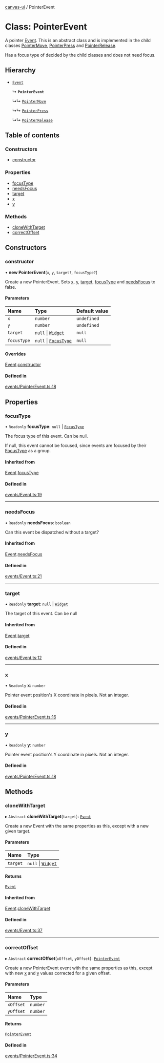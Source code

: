 [canvas-ui](../README.md) / PointerEvent

# Class: PointerEvent

A pointer [Event](event.md). This is an abstract class and is implemented in the
child classes [PointerMove](pointermove.md), [PointerPress](pointerpress.md) and
[PointerRelease](pointerrelease.md).

Has a focus type of decided by the child classes and does not need focus.

## Hierarchy

- [`Event`](event.md)

  ↳ **`PointerEvent`**

  ↳↳ [`PointerMove`](pointermove.md)

  ↳↳ [`PointerPress`](pointerpress.md)

  ↳↳ [`PointerRelease`](pointerrelease.md)

## Table of contents

### Constructors

- [constructor](pointerevent.md#constructor)

### Properties

- [focusType](pointerevent.md#focustype)
- [needsFocus](pointerevent.md#needsfocus)
- [target](pointerevent.md#target)
- [x](pointerevent.md#x)
- [y](pointerevent.md#y)

### Methods

- [cloneWithTarget](pointerevent.md#clonewithtarget)
- [correctOffset](pointerevent.md#correctoffset)

## Constructors

### constructor

• **new PointerEvent**(`x`, `y`, `target?`, `focusType?`)

Create a new PointerEvent. Sets [x](pointerevent.md#x), [y](pointerevent.md#y), [target](pointerevent.md#target),
[focusType](pointerevent.md#focustype) and [needsFocus](pointerevent.md#needsfocus) to false.

#### Parameters

| Name | Type | Default value |
| :------ | :------ | :------ |
| `x` | `number` | `undefined` |
| `y` | `number` | `undefined` |
| `target` | ``null`` \| [`Widget`](widget.md) | `null` |
| `focusType` | ``null`` \| [`FocusType`](../enums/focustype.md) | `null` |

#### Overrides

[Event](event.md).[constructor](event.md#constructor)

#### Defined in

[events/PointerEvent.ts:18](https://github.com/playkostudios/canvas-ui/blob/9f91374/src/events/PointerEvent.ts#L18)

## Properties

### focusType

• `Readonly` **focusType**: ``null`` \| [`FocusType`](../enums/focustype.md)

The focus type of this event. Can be null.

If null, this event cannot be focused, since events are focused by their
[FocusType](../enums/focustype.md) as a group.

#### Inherited from

[Event](event.md).[focusType](event.md#focustype)

#### Defined in

[events/Event.ts:19](https://github.com/playkostudios/canvas-ui/blob/9f91374/src/events/Event.ts#L19)

___

### needsFocus

• `Readonly` **needsFocus**: `boolean`

Can this event be dispatched without a target?

#### Inherited from

[Event](event.md).[needsFocus](event.md#needsfocus)

#### Defined in

[events/Event.ts:21](https://github.com/playkostudios/canvas-ui/blob/9f91374/src/events/Event.ts#L21)

___

### target

• `Readonly` **target**: ``null`` \| [`Widget`](widget.md)

The target of this event. Can be null

#### Inherited from

[Event](event.md).[target](event.md#target)

#### Defined in

[events/Event.ts:12](https://github.com/playkostudios/canvas-ui/blob/9f91374/src/events/Event.ts#L12)

___

### x

• `Readonly` **x**: `number`

Pointer event position's X coordinate in pixels. Not an integer.

#### Defined in

[events/PointerEvent.ts:16](https://github.com/playkostudios/canvas-ui/blob/9f91374/src/events/PointerEvent.ts#L16)

___

### y

• `Readonly` **y**: `number`

Pointer event position's Y coordinate in pixels. Not an integer.

#### Defined in

[events/PointerEvent.ts:18](https://github.com/playkostudios/canvas-ui/blob/9f91374/src/events/PointerEvent.ts#L18)

## Methods

### cloneWithTarget

▸ `Abstract` **cloneWithTarget**(`target`): [`Event`](event.md)

Create a new Event with the same properties as this, except with a new
given target.

#### Parameters

| Name | Type |
| :------ | :------ |
| `target` | ``null`` \| [`Widget`](widget.md) |

#### Returns

[`Event`](event.md)

#### Inherited from

[Event](event.md).[cloneWithTarget](event.md#clonewithtarget)

#### Defined in

[events/Event.ts:37](https://github.com/playkostudios/canvas-ui/blob/9f91374/src/events/Event.ts#L37)

___

### correctOffset

▸ `Abstract` **correctOffset**(`xOffset`, `yOffset`): [`PointerEvent`](pointerevent.md)

Create a new PointerEvent event with the same properties as this, except
with new [x](pointerevent.md#x) and [y](pointerevent.md#y) values corrected for a given offset.

#### Parameters

| Name | Type |
| :------ | :------ |
| `xOffset` | `number` |
| `yOffset` | `number` |

#### Returns

[`PointerEvent`](pointerevent.md)

#### Defined in

[events/PointerEvent.ts:34](https://github.com/playkostudios/canvas-ui/blob/9f91374/src/events/PointerEvent.ts#L34)
